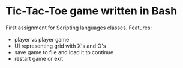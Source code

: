 # Tic-Tac-Toe game written in Bash 

First assignment for Scripting languages classes. 
Features: 
- player vs player game
- UI representing grid with X's and O's
- save game to file and load it to continue
- restart game or exit
